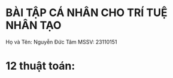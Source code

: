 # BÀI TẬP CÁ NHÂN CHO TRÍ TUỆ NHÂN TẠO

Họ và Tên: Nguyễn Đức Tâm
MSSV: 23110151

# 12 thuật toán:

